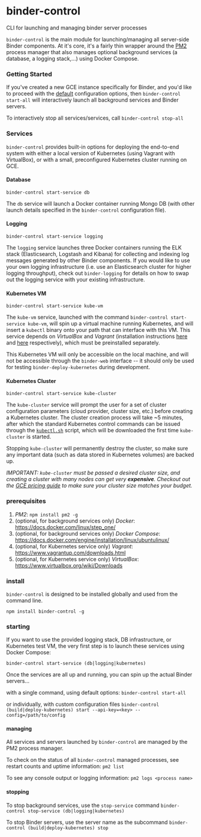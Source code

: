# binder-control
CLI for launching and managing binder server processes

`binder-control` is the main module for launching/managing all server-side Binder components. At
it's core, it's a fairly thin wrapper around the [PM2](https://github.com/Unitech/pm2)
process manager that also manages optional background services (a database, a logging stack,...)
using Docker Compose.

### Getting Started

If you've created a new GCE instance specifically for Binder, and you'd like to proceed with the [default](conf/example.conf) configuration options, then `binder-control start-all` will
interactively launch all background services and Binder servers.

To interactively stop all services/services, call `binder-control stop-all`

### Services
`binder-control` provides built-in options for deploying the end-to-end system with either a local
version of Kubernetes (using Vagrant with VirtualBox), or with a small, preconfigured Kubernetes
cluster running on GCE.

#### Database

`binder-control start-service db`

The `db` service will launch a Docker container running Mongo DB (with other launch details
specified in the `binder-control` configuration file).

#### Logging

`binder-control start-service logging`

The `logging` service launches three Docker containers running the ELK stack (Elasticsearch,
Logstash and Kibana) for collecting and indexing log messages generated by other Binder components.
If you would like to use your own logging infrastructure (i.e. use an Elasticsearch cluster for
higher logging throughput), check out `binder-logging` for details on how to swap out the logging
service with your existing infrastructure.

#### Kubernetes VM

`binder-control start-service kube-vm`

The `kube-vm` service, launched with the command `binder-control start-service kube-vm`,
will spin up a virtual machine running Kubernetes, and will insert a `kubectl` binary onto your
path that can interface with this VM. This service depends on *VirtualBox* and *Vagrant*
(installation instructions [here](https://www.virtualbox.org/wiki/Linux_Downloads) and
[here](https://www.vagrantup.com/docs/installation/) respectively), which must be preinstalled
separately.

This Kubernetes VM will only be accessible on the local machine, and will not be accessible through
the `binder-web` interface -- it should only be used for testing `binder-deploy-kubernetes` during
development.

#### Kubernetes Cluster

`binder-control start-service kube-cluster`

The `kube-cluster` service will prompt the user for a set of cluster configuration parameters
(cloud provider, cluster size, etc.) before creating a Kubernetes cluster. The cluster creation 
process will take ~5 minutes, after which the standard Kubernetes control commands can be issued
through the [`kubectl.sh`](services/kube-cluster/kubernetes/cluster/kubectl.sh) script, which will
be downloaded the first time `kube-cluster` is started.

Stopping `kube-cluster` will permanently destroy the cluster, so make sure any important data (such
as data stored in Kubernetes volumes) are backed up.

_IMPORTANT: `kube-cluster` must be passed a desired cluster size, and creating a cluster with many nodes
can get very **expensive**. Checkout out the [GCE pricing guide](https://cloud.google.com/compute/pricing)
to make sure your cluster size matches your budget._

### prerequisites
 1. _PM2_: `npm install pm2 -g`
 2. (optional, for background services only) _Docker_: https://docs.docker.com/linux/step_one/
 3. (optional, for background services only) _Docker Compose_: https://docs.docker.com/engine/installation/linux/ubuntulinux/
 4. (optional, for Kubernetes service only) _Vagrant_: https://www.vagrantup.com/downloads.html
 5. (optional, for Kubernetes service only) _VirtualBox_: https://www.virtualbox.org/wiki/Downloads

### install
`binder-control` is designed to be installed globally and used from the command line.

`npm install binder-control -g`

### starting

If you want to use the provided logging stack, DB infrastructure, or Kubernetes test VM, the very
first step is to launch these services using Docker Compose:

`binder-control start-service (db|logging|kubernetes)`

Once the services are all up and running, you can spin up the actual Binder servers...

with a single command, using default options:
`binder-control start-all`

or individually, with custom configuration files
`binder-control (build|deploy-kubernetes) start --api-key=<key> --config=/path/to/config`

#### managing

All services and servers launched by `binder-control` are managed by the PM2 process manager.

To check on the status of all `binder-control` managed processes, see restart counts and uptime
information:
`pm2 list`

To see any console output or logging information:
`pm2 logs <process name>`

#### stopping

To stop background services, use the `stop-service` command
`binder-control stop-service (db|logging|kubernetes)`

To stop Binder servers, use the server name as the subcommand
`binder-control (build|deploy-kubernetes) stop`
